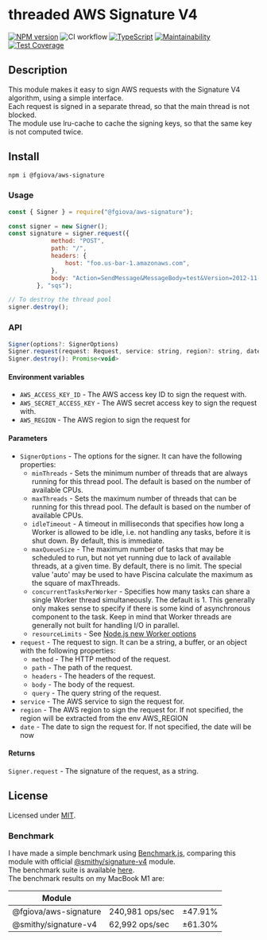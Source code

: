 # threaded AWS Signature V4

[![NPM version](https://img.shields.io/npm/v/@fgiova/aws-signature.svg?style=flat)](https://www.npmjs.com/package/@fgiova/aws-signature)
![CI workflow](https://github.com/fgiova/aws-signature/actions/workflows/node.js.yml/badge.svg)
[![TypeScript](https://img.shields.io/badge/%3C%2F%3E-TypeScript-%230074c1.svg)](http://www.typescriptlang.org/)
[![Maintainability](https://api.codeclimate.com/v1/badges/902c1b6652c3c67c6a65/maintainability)](https://codeclimate.com/github/fgiova/aws-signature/maintainability)
[![Test Coverage](https://api.codeclimate.com/v1/badges/902c1b6652c3c67c6a65/test_coverage)](https://codeclimate.com/github/fgiova/aws-signature/test_coverage)

## Description
This module makes it easy to sign AWS requests with the Signature V4 algorithm, using a simple interface.<br/>
Each request is signed in a separate thread, so that the main thread is not blocked. <br/>
The module use lru-cache to cache the signing keys, so that the same key is not computed twice.

## Install
```bash
npm i @fgiova/aws-signature
```

### Usage
```js
const { Signer } = require("@fgiova/aws-signature");

const signer = new Signer();
const signature = signer.request({
			method: "POST",
			path: "/",
			headers: {
				host: "foo.us-bar-1.amazonaws.com",
			},
			body: "Action=SendMessage&MessageBody=test&Version=2012-11-05",
		}, "sqs");

// To destroy the thread pool 
signer.destroy();
```

### API
```js
Signer(options?: SignerOptions)
Signer.request(request: Request, service: string, region?: string, date?: Date): string
Signer.destroy(): Promise<void>
```
#### Environment variables
* `AWS_ACCESS_KEY_ID` - The AWS access key ID to sign the request with.
* `AWS_SECRET_ACCESS_KEY` - The AWS secret access key to sign the request with.
* `AWS_REGION` - The AWS region to sign the request for

#### Parameters
* `SignerOptions` - The options for the signer. It can have the following properties:
    * `minThreads` - Sets the minimum number of threads that are always running for this thread pool. The default is based on the number of available CPUs.
    * `maxThreads` - Sets the maximum number of threads that can be running for this thread pool. The default is based on the number of available CPUs.
    * `idleTimeout` -  A timeout in milliseconds that specifies how long a Worker is allowed to be idle, i.e. not handling any tasks, before it is shut down. By default, this is immediate.
    * `maxQueueSize` - The maximum number of tasks that may be scheduled to run, but not yet running due to lack of available threads, at a given time. By default, there is no limit. The special value 'auto' may be used to have Piscina calculate the maximum as the square of maxThreads.
    * `concurrentTasksPerWorker` - Specifies how many tasks can share a single Worker thread simultaneously. The default is 1. This generally only makes sense to specify if there is some kind of asynchronous component to the task. Keep in mind that Worker threads are generally not built for handling I/O in parallel.
    * `resourceLimits` - See [Node.js new Worker options](https://nodejs.org/api/worker_threads.html#worker_threads_new_worker_filename_options)
* `request` - The request to sign. It can be a string, a buffer, or an object with the following properties:
    * `method` - The HTTP method of the request.
    * `path` - The path of the request.
    * `headers` - The headers of the request.
    * `body` - The body of the request.
    * `query` - The query string of the request.
* `service` - The AWS service to sign the request for.
* `region` - The AWS region to sign the request for. If not specified, the region will be extracted from the env AWS_REGION
* `date` - The date to sign the request for. If not specified, the date will be now

#### Returns
`Signer.request` - The signature of the request, as a string.

## License
Licensed under [MIT](./LICENSE).

### Benchmark
I have made a simple benchmark using [Benchmark.js](https://benchmarkjs.com/), comparing this module with official [@smithy/signature-v4](https://www.npmjs.com/package/@smithy/signature-v4) module. <br/>
The benchmark suite is available [here](./benchmark/benchmark.js). <br/>
The benchmark results on my MacBook M1 are: <br/>

| Module                |                  |          |
|-----------------------|------------------|----------|
| @fgiova/aws-signature | 240,981 ops/sec  | ±47.91%  |
| @smithy/signature-v4  | 62,992 ops/sec   | ±61.30%  |

